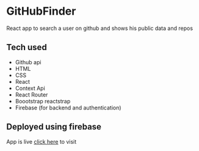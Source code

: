 # GitHubFinder <br />
React app to search a user on github and shows his public data and repos

## Tech used
- Github api
- HTML
- CSS
- React
- Context Api
- React Router
- Boootstrap reactstrap
- Firebase (for backend and authentication)

## Deployed using firebase
App is live [click here](https://mygithubfinder.web.app) to visit
